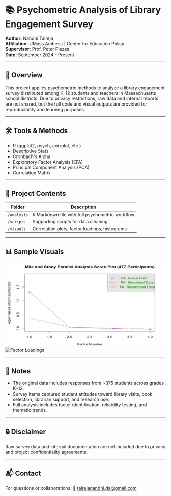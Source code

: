 # 📚 Psychometric Analysis of Library Engagement Survey

**Author:** Nandni Talreja  
**Affiliation:** UMass Amherst | Center for Education Policy  
**Supervisor:** Prof. Peter Piazza  
**Date:** September 2024 - Present

---

## 🧠 Overview

This project applies psychometric methods to analyze a library engagement survey distributed among K–12 students and teachers in Massachusetts school districts. Due to privacy restrictions, raw data and internal reports are not shared, but the full code and visual outputs are provided for reproducibility and learning purposes.

---

## 🛠️ Tools & Methods

- R (ggplot2, psych, corrplot, etc.)
- Descriptive Stats
- Cronbach's Alpha
- Exploratory Factor Analysis (EFA)
- Principal Component Analysis (PCA)
- Correlation Matrix

---

## 📁 Project Contents

| Folder      | Description |
|-------------|-------------|
| `/analysis` | R Markdown file with full psychometric workflow |
| `/scripts`  | Supporting scripts for data cleaning |
| `/visuals`  | Correlation plots, factor loadings, histograms |

---

## 📊 Sample Visuals

![Parallel Analysis](mile-stony.png)
![Factor Loadings](visuals/factor-loadings.png)

---


## 📝 Notes

- The original data includes responses from ~375 students across grades K–12.
- Survey items captured student attitudes toward library visits, book selection, librarian support, and research use.
- Full analysis includes factor identification, reliability testing, and thematic trends.

---

## 🔒 Disclaimer

Raw survey data and internal documentation are not included due to privacy and project confidentiality agreements.

---

## 📬 Contact

For questions or collaborations:
📧 talrejanandni.da@gmail.com 
